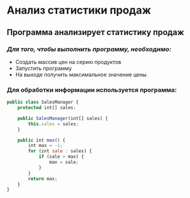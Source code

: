 # **Анализ статистики продаж**
## Программа анализирует статистику продаж
### *Для того, чтобы выполнить программу, необходимо:*
* Создать массив цен на серию продуктов
* Запустить программу
* На выходе получить максимальное значение цены.

### Для обработки информации используется программа:
```javascript
public class SalesManager {
    protected int[] sales;

    public SalesManager(int[] sales) {
        this.sales = sales;
    }

    public int max() {
        int max = -1;
        for (int sale : sales) {
            if (sale > max) {
                max = sale;
            }
        }
        return max;
    }
}
```